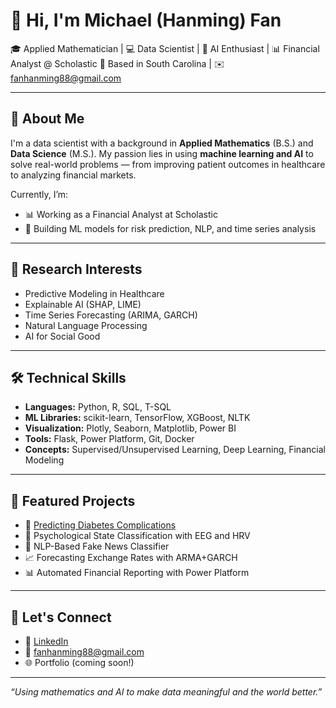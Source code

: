# 👋 Hi, I'm Michael (Hanming) Fan

🎓 Applied Mathematician | 💻 Data Scientist | 🤖 AI Enthusiast | 📊 Financial Analyst @ Scholastic
📍 Based in South Carolina | ✉️ fanhanming88@gmail.com  

---

## 🌟 About Me

I'm a data scientist with a background in **Applied Mathematics** (B.S.) and **Data Science** (M.S.). My passion lies in using **machine learning and AI** to solve real-world problems — from improving patient outcomes in healthcare to analyzing financial markets.

Currently, I’m:
- 📊 Working as a Financial Analyst at Scholastic
- 🧪 Building ML models for risk prediction, NLP, and time series analysis

---

## 🔬 Research Interests
- Predictive Modeling in Healthcare
- Explainable AI (SHAP, LIME)
- Time Series Forecasting (ARIMA, GARCH)
- Natural Language Processing
- AI for Social Good

---

## 🛠️ Technical Skills
- **Languages:** Python, R, SQL, T-SQL
- **ML Libraries:** scikit-learn, TensorFlow, XGBoost, NLTK
- **Visualization:** Plotly, Seaborn, Matplotlib, Power BI
- **Tools:** Flask, Power Platform, Git, Docker
- **Concepts:** Supervised/Unsupervised Learning, Deep Learning, Financial Modeling

---

## 📁 Featured Projects
- 🔬 [Predicting Diabetes Complications](https://github.com/your-username/predictive-modeling-diabetes-complications)
- 🧠 Psychological State Classification with EEG and HRV
- 📰 NLP-Based Fake News Classifier
- 📈 Forecasting Exchange Rates with ARMA+GARCH
- 📊 Automated Financial Reporting with Power Platform

---

## 🤝 Let's Connect
- 💼 [LinkedIn](https://www.linkedin.com/in/your-link)
- 📧 fanhanming88@gmail.com
- 🌐 Portfolio (coming soon!)

---

*“Using mathematics and AI to make data meaningful and the world better.”*
